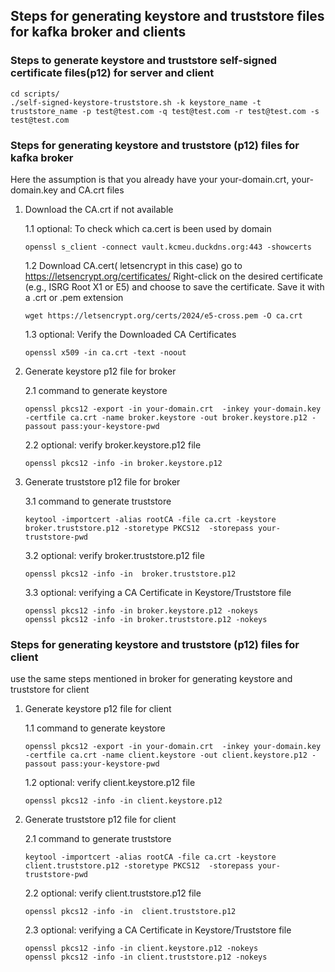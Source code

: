 ## Steps for generating keystore and truststore files for kafka broker and clients

### Steps to generate keystore and truststore self-signed certificate files(p12) for server and client

   ```
   cd scripts/
   ./self-signed-keystore-truststore.sh -k keystore_name -t truststore_name -p test@test.com -q test@test.com -r test@test.com -s test@test.com
   ```

### Steps for generating keystore and truststore (p12) files for kafka broker
Here the assumption is that you already have your your-domain.crt, your-domain.key and CA.crt files
1. Download the CA.crt if not available

      1.1 optional: To check which ca.cert is been used by domain

      ```
      openssl s_client -connect vault.kcmeu.duckdns.org:443 -showcerts
      ```

      1.2 Download CA.cert( letsencrypt in this case)
      go to https://letsencrypt.org/certificates/ Right-click on the desired certificate (e.g., ISRG Root X1 or E5) and choose to save the certificate. Save it with a .crt or .pem extension
   
      ```
      wget https://letsencrypt.org/certs/2024/e5-cross.pem -O ca.crt
      ```
   
      1.3 optional: Verify the Downloaded CA Certificates
   
      ```
      openssl x509 -in ca.crt -text -noout
      ```
2.  Generate keystore p12 file for broker

      2.1 command to generate keystore 

      ```
      openssl pkcs12 -export -in your-domain.crt  -inkey your-domain.key -certfile ca.crt -name broker.keystore -out broker.keystore.p12 -passout pass:your-keystore-pwd
      ```

      2.2 optional: verify broker.keystore.p12 file

      ```
      openssl pkcs12 -info -in broker.keystore.p12
      ```

3. Generate truststore p12 file for broker

      3.1 command to generate truststore

      ```
      keytool -importcert -alias rootCA -file ca.crt -keystore broker.truststore.p12 -storetype PKCS12  -storepass your-truststore-pwd
      ```

      3.2 optional: verify broker.truststore.p12 file

      ```
      openssl pkcs12 -info -in  broker.truststore.p12
      ```

      3.3 optional: verifying a CA Certificate in Keystore/Truststore file

      ```
      openssl pkcs12 -info -in broker.keystore.p12 -nokeys
      openssl pkcs12 -info -in broker.truststore.p12 -nokeys
      ```

### Steps for generating keystore and truststore (p12) files for client

use the same steps mentioned in broker for generating keystore and truststore for client
1. Generate keystore p12 file for client

    1.1 command to generate keystore

      ```
      openssl pkcs12 -export -in your-domain.crt  -inkey your-domain.key -certfile ca.crt -name client.keystore -out client.keystore.p12 -passout pass:your-keystore-pwd
      ```

    1.2 optional: verify client.keystore.p12 file

      ```
      openssl pkcs12 -info -in client.keystore.p12
      ```

2. Generate truststore p12 file for client

   2.1 command to generate truststore

      ```
      keytool -importcert -alias rootCA -file ca.crt -keystore client.truststore.p12 -storetype PKCS12  -storepass your-truststore-pwd
      ```

   2.2 optional: verify client.truststore.p12 file

      ```
      openssl pkcs12 -info -in  client.truststore.p12
      ```

   2.3 optional: verifying a CA Certificate in Keystore/Truststore file

      ```
      openssl pkcs12 -info -in client.keystore.p12 -nokeys
      openssl pkcs12 -info -in client.truststore.p12 -nokeys
      ```


